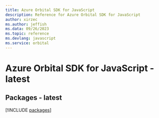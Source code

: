 ```yaml
---
title: Azure Orbital SDK for JavaScript
description: Reference for Azure Orbital SDK for JavaScript
author: xirzec
ms.author: jeffish
ms.data: 09/26/2023
ms.topic: reference
ms.devlang: javascript
ms.service: orbital
---
```

# Azure Orbital SDK for JavaScript - latest
## Packages - latest
[!INCLUDE [packages](orbital-index.md)]